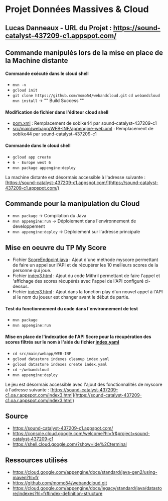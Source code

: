 # Projet Données Massives & Cloud
## Lucas Danneaux - URL du Projet : https://sound-catalyst-437209-c1.appspot.com/

## Commande manipulés lors de la mise en place de la Machine distante

#### Commande exécuté dans le cloud shell
- `mvn -v`
- `gcloud init`
- `git clone https://github.com/momo54/webandcloud.git`
`cd webandcloud`
`mvn install` -> "" Build Success ""

#### Modification de fichier dans l'éditeur cloud shell
- [pom.xml](webandcloud/pom.xml) : Remplacement de sobike44 par sound-catalyst-437209-c1
- [src/main/webapp/WEB-INF/appengine-web.xml](webandcloud/src/main/webapp/WEB-INF/appengine-web.xml) : Remplacement de sobike44 par sound-catalyst-437209-c1

#### Commande dans le cloud shell
- `gcloud app create`
- `6 - Europe west 6`
- `mvn package appengine:deploy`

La machine distante est désormais accessible à l'adresse suivante : [https://sound-catalyst-437209-c1.appspot.com/](https://sound-catalyst-437209-c1.appspot.com/)

## Commande pour la manipulation du Cloud 
- `mvn package` -> Compilation du Java
- `mvn appengine:run` -> Déploiement dans l'environnement de developpement  
- `mvn appengine:deploy` -> Deploiement sur l'adresse principale

## Mise en oeuvre du TP My Score

- Fichier [ScoreEndpoint.java](webandcloud/src/main/java/foo/ScoreEndpoint.java) : Ajout d'une méthode myscore permettant de faire un appel sur l'API et de récupérer les 10 meilleurs scores
de la personne qui joue.
- Fichier [index3.html](webandcloud/src/main/webapp/index3.html) : Ajout du code Mithril permettant de faire l'appel et 'affichage des scores récupérés avec l'appel de l'API configuré ci-dessus.
- Fichier [index3.html](webandcloud/src/main/webapp/index3.html) : Ajout dans la fonction play d'un nouvel appel à l'API si le nom du joueur est changer avant le début de partie.

#### Test du fonctionnement du code dans l'environnement de test
- `mvn package`
- `mvn appengine:run`

#### Mise en place de l'indexation de l'API Score pour la récupération des scores filtrés sur le nom à l'aide du fichier [index.yaml](webandcloud/src/main/webapp/WEB-INF/index.yaml)
- `cd src/main/webapp/WEB-INF`
- `gcloud datastore indexes cleanup index.yaml`
- `gcloud datastore indexes create index.yaml`
- `cd ~/webandcloud`
- `mvn appengine:deploy`

Le jeu est désormais accessible avec l'ajout des fonctionnalités de myscore à l'adresse suivante : [https://sound-catalyst-437209-c1.oa.r.appspot.com/index3.html](https://sound-catalyst-437209-c1.oa.r.appspot.com/index3.html)

## Source
- https://sound-catalyst-437209-c1.appspot.com/
- https://console.cloud.google.com/welcome?hl=fr&project=sound-catalyst-437209-c1
- https://shell.cloud.google.com/?show=ide%2Cterminal


## Ressources utilisés 
- https://cloud.google.com/appengine/docs/standard/java-gen2/using-maven?hl=fr
- https://github.com/momo54/webandcloud.git
- https://cloud.google.com/appengine/docs/legacy/standard/java/datastore/indexes?hl=fr#index-definition-structure
